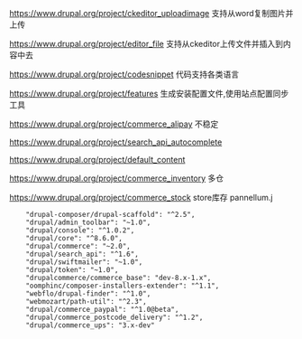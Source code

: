https://www.drupal.org/project/ckeditor_uploadimage 支持从word复制图片并上传

https://www.drupal.org/project/editor_file  支持从ckeditor上传文件并插入到内容中去

https://www.drupal.org/project/codesnippet 代码支持各类语言

https://www.drupal.org/project/features  生成安装配置文件,使用站点配置同步工具

https://www.drupal.org/project/commerce_alipay 不稳定

https://www.drupal.org/project/search_api_autocomplete

https://www.drupal.org/project/default_content 

https://www.drupal.org/project/commerce_inventory 多仓

https://www.drupal.org/project/commerce_stock store库存
pannellum.j


        "drupal-composer/drupal-scaffold": "^2.5",
        "drupal/admin_toolbar": "~1.0",
        "drupal/console": "^1.0.2",
        "drupal/core": "^8.6.0",
        "drupal/commerce": "~2.0",
        "drupal/search_api": "^1.6",
        "drupal/swiftmailer": "~1.0",
        "drupal/token": "~1.0",
        "drupalcommerce/commerce_base": "dev-8.x-1.x",
        "oomphinc/composer-installers-extender": "^1.1",
        "webflo/drupal-finder": "^1.0",
        "webmozart/path-util": "^2.3",
        "drupal/commerce_paypal": "^1.0@beta",
        "drupal/commerce_postcode_delivery": "^1.2",
        "drupal/commerce_ups": "3.x-dev"
